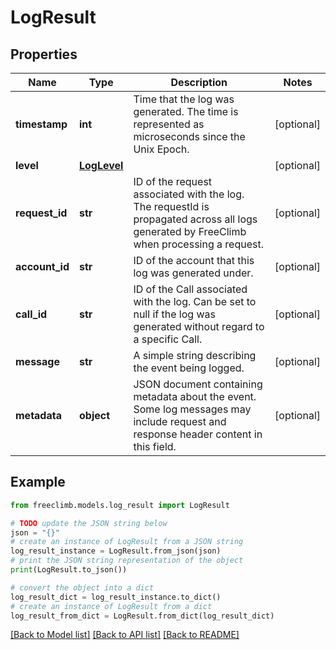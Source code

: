 # LogResult


## Properties

Name | Type | Description | Notes
------------ | ------------- | ------------- | -------------
**timestamp** | **int** | Time that the log was generated. The time is represented as microseconds since the Unix Epoch. | [optional] 
**level** | [**LogLevel**](LogLevel.md) |  | [optional] 
**request_id** | **str** | ID of the request associated with the log. The requestId is propagated across all logs generated by FreeClimb when processing a request. | [optional] 
**account_id** | **str** | ID of the account that this log was generated under. | [optional] 
**call_id** | **str** | ID of the Call associated with the log. Can be set to null if the log was generated without regard to a specific Call. | [optional] 
**message** | **str** | A simple string describing the event being logged. | [optional] 
**metadata** | **object** | JSON document containing metadata about the event. Some log messages may include request and response header content in this field. | [optional] 

## Example

```python
from freeclimb.models.log_result import LogResult

# TODO update the JSON string below
json = "{}"
# create an instance of LogResult from a JSON string
log_result_instance = LogResult.from_json(json)
# print the JSON string representation of the object
print(LogResult.to_json())

# convert the object into a dict
log_result_dict = log_result_instance.to_dict()
# create an instance of LogResult from a dict
log_result_from_dict = LogResult.from_dict(log_result_dict)
```
[[Back to Model list]](../README.md#documentation-for-models) [[Back to API list]](../README.md#documentation-for-api-endpoints) [[Back to README]](../README.md)


